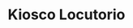 ---
title: "Kiosco Locutorio"
url: /ciudad-autonoma-de-buenos-aires/kiosco-locutorio/
shop: Lebensmittel
---